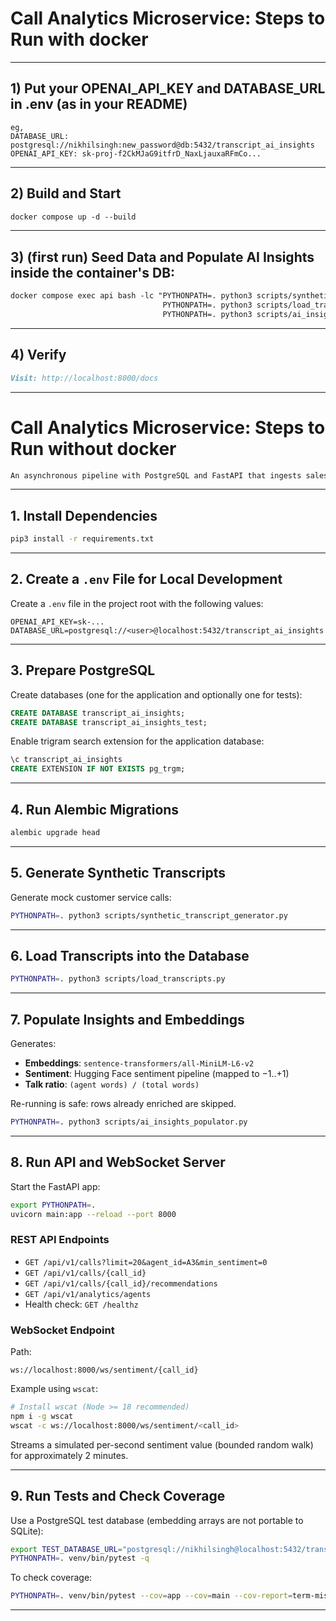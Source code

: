 # Call Analytics Microservice: Steps to Run with docker
---

## 1) Put your OPENAI_API_KEY and DATABASE_URL in .env (as in your README)
    eg, 
    DATABASE_URL: postgresql://nikhilsingh:new_password@db:5432/transcript_ai_insights
    OPENAI_API_KEY: sk-proj-f2CkMJaG9itfrD_NaxLjauxaRFmCo...
---

## 2) Build and Start
````markdown
docker compose up -d --build
````
---

## 3) (first run) Seed Data and Populate AI Insights inside the container's DB:
````markdown
docker compose exec api bash -lc "PYTHONPATH=. python3 scripts/synthetic_transcript_generator.py && \
                                  PYTHONPATH=. python3 scripts/load_transcripts.py && \
                                  PYTHONPATH=. python3 scripts/ai_insights_populator.py"
````
---

## 4) Verify
````markdown
Visit: http://localhost:8000/docs
````
---

# Call Analytics Microservice: Steps to Run without docker
````markdown
An asynchronous pipeline with PostgreSQL and FastAPI that ingests sales-call transcripts, stores them durably, and serves actionable conversation analytics (embeddings, sentiment, talk ratio) via REST APIs and WebSockets.
````
---

## 1. Install Dependencies
```bash
pip3 install -r requirements.txt
```

---

## 2. Create a `.env` File for Local Development

Create a `.env` file in the project root with the following values:

```env
OPENAI_API_KEY=sk-...
DATABASE_URL=postgresql://<user>@localhost:5432/transcript_ai_insights
```

---

## 3. Prepare PostgreSQL

Create databases (one for the application and optionally one for tests):

```sql
CREATE DATABASE transcript_ai_insights;
CREATE DATABASE transcript_ai_insights_test;
```

Enable trigram search extension for the application database:

```sql
\c transcript_ai_insights
CREATE EXTENSION IF NOT EXISTS pg_trgm;
```

---

## 4. Run Alembic Migrations

```bash
alembic upgrade head
```

---

## 5. Generate Synthetic Transcripts

Generate mock customer service calls:

```bash
PYTHONPATH=. python3 scripts/synthetic_transcript_generator.py
```

---

## 6. Load Transcripts into the Database

```bash
PYTHONPATH=. python3 scripts/load_transcripts.py
```

---

## 7. Populate Insights and Embeddings

Generates:

* **Embeddings**: `sentence-transformers/all-MiniLM-L6-v2`
* **Sentiment**: Hugging Face sentiment pipeline (mapped to −1..+1)
* **Talk ratio**: `(agent words) / (total words)`

Re-running is safe: rows already enriched are skipped.

```bash
PYTHONPATH=. python3 scripts/ai_insights_populator.py
```

---

## 8. Run API and WebSocket Server

Start the FastAPI app:

```bash
export PYTHONPATH=.
uvicorn main:app --reload --port 8000
```

### REST API Endpoints

* `GET /api/v1/calls?limit=20&agent_id=A3&min_sentiment=0`
* `GET /api/v1/calls/{call_id}`
* `GET /api/v1/calls/{call_id}/recommendations`
* `GET /api/v1/analytics/agents`
* Health check: `GET /healthz`

### WebSocket Endpoint

Path:

```
ws://localhost:8000/ws/sentiment/{call_id}
```

Example using `wscat`:

```bash
# Install wscat (Node >= 18 recommended)
npm i -g wscat
wscat -c ws://localhost:8000/ws/sentiment/<call_id>
```

Streams a simulated per-second sentiment value (bounded random walk) for approximately 2 minutes.

---

## 9. Run Tests and Check Coverage

Use a PostgreSQL test database (embedding arrays are not portable to SQLite):

```bash
export TEST_DATABASE_URL="postgresql://nikhilsingh@localhost:5432/transcript_ai_insights_test"
PYTHONPATH=. venv/bin/pytest -q
```

To check coverage:

```bash
PYTHONPATH=. venv/bin/pytest --cov=app --cov=main --cov-report=term-missing
```

---
